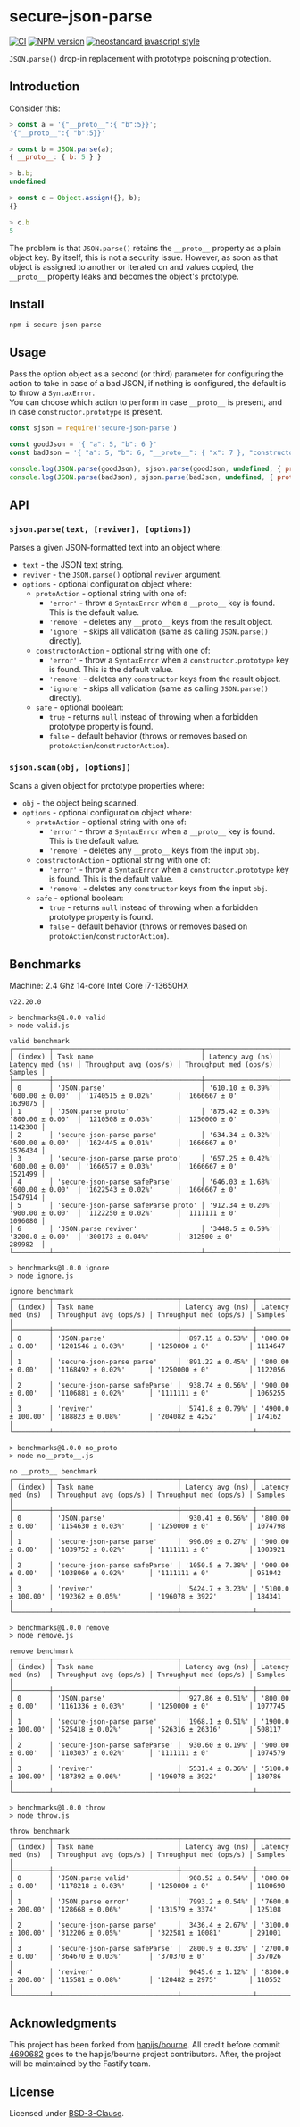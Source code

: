 # secure-json-parse

[![CI](https://github.com/fastify/secure-json-parse/actions/workflows/ci.yml/badge.svg?branch=main)](https://github.com/fastify/secure-json-parse/actions/workflows/ci.yml)
[![NPM version](https://img.shields.io/npm/v/secure-json-parse.svg?style=flat)](https://www.npmjs.com/package/secure-json-parse)
[![neostandard javascript style](https://img.shields.io/badge/code_style-neostandard-brightgreen?style=flat)](https://github.com/neostandard/neostandard)

`JSON.parse()` drop-in replacement with prototype poisoning protection.

## Introduction

Consider this:

```js
> const a = '{"__proto__":{ "b":5}}';
'{"__proto__":{ "b":5}}'

> const b = JSON.parse(a);
{ __proto__: { b: 5 } }

> b.b;
undefined

> const c = Object.assign({}, b);
{}

> c.b
5
```

The problem is that `JSON.parse()` retains the `__proto__` property as a plain object key. By
itself, this is not a security issue. However, as soon as that object is assigned to another or
iterated on and values copied, the `__proto__` property leaks and becomes the object's prototype.

## Install
```
npm i secure-json-parse
```

## Usage

Pass the option object as a second (or third) parameter for configuring the action to take in case of a bad JSON, if nothing is configured, the default is to throw a `SyntaxError`.<br/>
You can choose which action to perform in case `__proto__` is present, and in case `constructor.prototype` is present.

```js
const sjson = require('secure-json-parse')

const goodJson = '{ "a": 5, "b": 6 }'
const badJson = '{ "a": 5, "b": 6, "__proto__": { "x": 7 }, "constructor": {"prototype": {"bar": "baz"} } }'

console.log(JSON.parse(goodJson), sjson.parse(goodJson, undefined, { protoAction: 'remove', constructorAction: 'remove' }))
console.log(JSON.parse(badJson), sjson.parse(badJson, undefined, { protoAction: 'remove', constructorAction: 'remove' }))
```

## API

### `sjson.parse(text, [reviver], [options])`

Parses a given JSON-formatted text into an object where:
- `text` - the JSON text string.
- `reviver` - the `JSON.parse()` optional `reviver` argument.
- `options` - optional configuration object where:
    - `protoAction` - optional string with one of:
        - `'error'` - throw a `SyntaxError` when a `__proto__` key is found. This is the default value.
        - `'remove'` - deletes any `__proto__` keys from the result object.
        - `'ignore'` - skips all validation (same as calling `JSON.parse()` directly).
    - `constructorAction` - optional string with one of:
        - `'error'` - throw a `SyntaxError` when a `constructor.prototype` key is found. This is the default value.
        - `'remove'` - deletes any `constructor` keys from the result object.
        - `'ignore'` - skips all validation (same as calling `JSON.parse()` directly).
    - `safe` - optional boolean:
        - `true` - returns `null` instead of throwing when a forbidden prototype property is found.
        - `false` - default behavior (throws or removes based on `protoAction`/`constructorAction`).

### `sjson.scan(obj, [options])`

Scans a given object for prototype properties where:
- `obj` - the object being scanned.
- `options` - optional configuration object where:
    - `protoAction` - optional string with one of:
        - `'error'` - throw a `SyntaxError` when a `__proto__` key is found. This is the default value.
        - `'remove'` - deletes any `__proto__` keys from the input `obj`.
    - `constructorAction` - optional string with one of:
        - `'error'` - throw a `SyntaxError` when a `constructor.prototype` key is found. This is the default value.
        - `'remove'` - deletes any `constructor` keys from the input `obj`.
    - `safe` - optional boolean:
        - `true` - returns `null` instead of throwing when a forbidden prototype property is found.
        - `false` - default behavior (throws or removes based on `protoAction`/`constructorAction`).

## Benchmarks

Machine: 2.4 Ghz 14-core Intel Core i7-13650HX

```
v22.20.0

> benchmarks@1.0.0 valid
> node valid.js

valid benchmark
┌─────────┬─────────────────────────────────────┬──────────────────┬──────────────────┬────────────────────────┬────────────────────────┬─────────┐
│ (index) │ Task name                           │ Latency avg (ns) │ Latency med (ns) │ Throughput avg (ops/s) │ Throughput med (ops/s) │ Samples │
├─────────┼─────────────────────────────────────┼──────────────────┼──────────────────┼────────────────────────┼────────────────────────┼─────────┤
│ 0       │ 'JSON.parse'                        │ '610.10 ± 0.39%' │ '600.00 ± 0.00'  │ '1740515 ± 0.02%'      │ '1666667 ± 0'          │ 1639075 │
│ 1       │ 'JSON.parse proto'                  │ '875.42 ± 0.39%' │ '800.00 ± 0.00'  │ '1210508 ± 0.03%'      │ '1250000 ± 0'          │ 1142308 │
│ 2       │ 'secure-json-parse parse'           │ '634.34 ± 0.32%' │ '600.00 ± 0.00'  │ '1624445 ± 0.01%'      │ '1666667 ± 0'          │ 1576434 │
│ 3       │ 'secure-json-parse parse proto'     │ '657.25 ± 0.42%' │ '600.00 ± 0.00'  │ '1666577 ± 0.03%'      │ '1666667 ± 0'          │ 1521499 │
│ 4       │ 'secure-json-parse safeParse'       │ '646.03 ± 1.68%' │ '600.00 ± 0.00'  │ '1622543 ± 0.02%'      │ '1666667 ± 0'          │ 1547914 │
│ 5       │ 'secure-json-parse safeParse proto' │ '912.34 ± 0.20%' │ '900.00 ± 0.00'  │ '1122250 ± 0.02%'      │ '1111111 ± 0'          │ 1096080 │
│ 6       │ 'JSON.parse reviver'                │ '3448.5 ± 0.59%' │ '3200.0 ± 0.00'  │ '300173 ± 0.04%'       │ '312500 ± 0'           │ 289982  │
└─────────┴─────────────────────────────────────┴──────────────────┴──────────────────┴────────────────────────┴────────────────────────┴─────────┘

> benchmarks@1.0.0 ignore
> node ignore.js

ignore benchmark
┌─────────┬───────────────────────────────┬──────────────────┬───────────────────┬────────────────────────┬────────────────────────┬─────────┐
│ (index) │ Task name                     │ Latency avg (ns) │ Latency med (ns)  │ Throughput avg (ops/s) │ Throughput med (ops/s) │ Samples │
├─────────┼───────────────────────────────┼──────────────────┼───────────────────┼────────────────────────┼────────────────────────┼─────────┤
│ 0       │ 'JSON.parse'                  │ '897.15 ± 0.53%' │ '800.00 ± 0.00'   │ '1201546 ± 0.03%'      │ '1250000 ± 0'          │ 1114647 │
│ 1       │ 'secure-json-parse parse'     │ '891.22 ± 0.45%' │ '800.00 ± 0.00'   │ '1168492 ± 0.02%'      │ '1250000 ± 0'          │ 1122056 │
│ 2       │ 'secure-json-parse safeParse' │ '938.74 ± 0.56%' │ '900.00 ± 0.00'   │ '1106881 ± 0.02%'      │ '1111111 ± 0'          │ 1065255 │
│ 3       │ 'reviver'                     │ '5741.8 ± 0.79%' │ '4900.0 ± 100.00' │ '188823 ± 0.08%'       │ '204082 ± 4252'        │ 174162  │
└─────────┴───────────────────────────────┴──────────────────┴───────────────────┴────────────────────────┴────────────────────────┴─────────┘

> benchmarks@1.0.0 no_proto
> node no__proto__.js

no __proto__ benchmark
┌─────────┬───────────────────────────────┬──────────────────┬───────────────────┬────────────────────────┬────────────────────────┬─────────┐
│ (index) │ Task name                     │ Latency avg (ns) │ Latency med (ns)  │ Throughput avg (ops/s) │ Throughput med (ops/s) │ Samples │
├─────────┼───────────────────────────────┼──────────────────┼───────────────────┼────────────────────────┼────────────────────────┼─────────┤
│ 0       │ 'JSON.parse'                  │ '930.41 ± 0.56%' │ '800.00 ± 0.00'   │ '1154630 ± 0.03%'      │ '1250000 ± 0'          │ 1074798 │
│ 1       │ 'secure-json-parse parse'     │ '996.09 ± 0.27%' │ '900.00 ± 0.00'   │ '1039752 ± 0.02%'      │ '1111111 ± 0'          │ 1003921 │
│ 2       │ 'secure-json-parse safeParse' │ '1050.5 ± 7.38%' │ '900.00 ± 0.00'   │ '1038060 ± 0.02%'      │ '1111111 ± 0'          │ 951942  │
│ 3       │ 'reviver'                     │ '5424.7 ± 3.23%' │ '5100.0 ± 100.00' │ '192362 ± 0.05%'       │ '196078 ± 3922'        │ 184341  │
└─────────┴───────────────────────────────┴──────────────────┴───────────────────┴────────────────────────┴────────────────────────┴─────────┘

> benchmarks@1.0.0 remove
> node remove.js

remove benchmark
┌─────────┬───────────────────────────────┬──────────────────┬───────────────────┬────────────────────────┬────────────────────────┬─────────┐
│ (index) │ Task name                     │ Latency avg (ns) │ Latency med (ns)  │ Throughput avg (ops/s) │ Throughput med (ops/s) │ Samples │
├─────────┼───────────────────────────────┼──────────────────┼───────────────────┼────────────────────────┼────────────────────────┼─────────┤
│ 0       │ 'JSON.parse'                  │ '927.86 ± 0.51%' │ '800.00 ± 0.00'   │ '1161336 ± 0.03%'      │ '1250000 ± 0'          │ 1077745 │
│ 1       │ 'secure-json-parse parse'     │ '1968.1 ± 0.51%' │ '1900.0 ± 100.00' │ '525418 ± 0.02%'       │ '526316 ± 26316'       │ 508117  │
│ 2       │ 'secure-json-parse safeParse' │ '930.60 ± 0.19%' │ '900.00 ± 0.00'   │ '1103037 ± 0.02%'      │ '1111111 ± 0'          │ 1074579 │
│ 3       │ 'reviver'                     │ '5531.4 ± 0.36%' │ '5100.0 ± 100.00' │ '187392 ± 0.06%'       │ '196078 ± 3922'        │ 180786  │
└─────────┴───────────────────────────────┴──────────────────┴───────────────────┴────────────────────────┴────────────────────────┴─────────┘

> benchmarks@1.0.0 throw
> node throw.js

throw benchmark
┌─────────┬───────────────────────────────┬──────────────────┬───────────────────┬────────────────────────┬────────────────────────┬─────────┐
│ (index) │ Task name                     │ Latency avg (ns) │ Latency med (ns)  │ Throughput avg (ops/s) │ Throughput med (ops/s) │ Samples │
├─────────┼───────────────────────────────┼──────────────────┼───────────────────┼────────────────────────┼────────────────────────┼─────────┤
│ 0       │ 'JSON.parse valid'            │ '908.52 ± 0.54%' │ '800.00 ± 0.00'   │ '1178218 ± 0.03%'      │ '1250000 ± 0'          │ 1100690 │
│ 1       │ 'JSON.parse error'            │ '7993.2 ± 0.54%' │ '7600.0 ± 200.00' │ '128668 ± 0.06%'       │ '131579 ± 3374'        │ 125108  │
│ 2       │ 'secure-json-parse parse'     │ '3436.4 ± 2.67%' │ '3100.0 ± 100.00' │ '312206 ± 0.05%'       │ '322581 ± 10081'       │ 291001  │
│ 3       │ 'secure-json-parse safeParse' │ '2800.9 ± 0.33%' │ '2700.0 ± 0.00'   │ '364670 ± 0.03%'       │ '370370 ± 0'           │ 357026  │
│ 4       │ 'reviver'                     │ '9045.6 ± 1.12%' │ '8300.0 ± 200.00' │ '115581 ± 0.08%'       │ '120482 ± 2975'        │ 110552  │
└─────────┴───────────────────────────────┴──────────────────┴───────────────────┴────────────────────────┴────────────────────────┴─────────┘
```

## Acknowledgments
This project has been forked from [hapijs/bourne](https://github.com/hapijs/bourne).
All credit before commit [4690682](https://github.com/hapijs/bourne/commit/4690682c6cdaa06590da7b2485d5df91c09da889) goes to the hapijs/bourne project contributors.
After, the project will be maintained by the Fastify team.

## License
Licensed under [BSD-3-Clause](./LICENSE).
